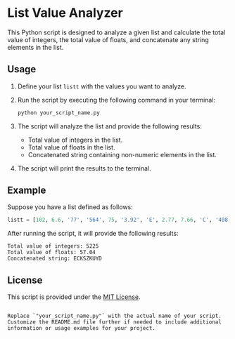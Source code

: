 # List Value Analyzer

This Python script is designed to analyze a given list and calculate the total value of integers, the total value of floats, and concatenate any string elements in the list.

## Usage

1. Define your list `listt` with the values you want to analyze.

2. Run the script by executing the following command in your terminal:

   ```bash
   python your_script_name.py
   ```

3. The script will analyze the list and provide the following results:

   - Total value of integers in the list.
   - Total value of floats in the list.
   - Concatenated string containing non-numeric elements in the list.

4. The script will print the results to the terminal.

## Example

Suppose you have a list defined as follows:

```python
listt = [102, 6.6, '77', '564', 75, '3.92', 'E', 2.77, 7.66, 'C', '408', 605, '690', 'Z', '134', 'S', 'K', 148, '68', '654', 'U', '537', 0.64, 905, 5.75, 302, '7.57', '834', '0.64', '29', '709', '8.28', 'Y', 640, 'U', '0.92', 4.63, '259', '245', '5.1', 'Z', 'D', '5.58', 1.26, 6.95, '2.87', '9.25', 'F', 273, '852']
```

After running the script, it will provide the following results:

```
Total value of integers: 5225
Total value of floats: 57.04
Concatenated string: ECKSZKUYD
```

## License

This script is provided under the [MIT License](LICENSE).
```

Replace `"your_script_name.py"` with the actual name of your script. Customize the README.md file further if needed to include additional information or usage examples for your project.

